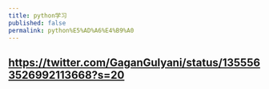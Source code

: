 ```yaml
---
title: python学习
published: false
permalink: python%E5%AD%A6%E4%B9%A0
---
```


## https://twitter.com/GaganGulyani/status/1355563526992113668?s=20